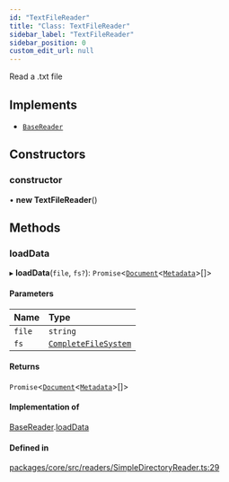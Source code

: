 ```yaml
---
id: "TextFileReader"
title: "Class: TextFileReader"
sidebar_label: "TextFileReader"
sidebar_position: 0
custom_edit_url: null
---
```


Read a .txt file

## Implements

- [`BaseReader`](../interfaces/BaseReader.md)

## Constructors

### constructor

• **new TextFileReader**()

## Methods

### loadData

▸ **loadData**(`file`, `fs?`): `Promise`<[`Document`](Document.md)<[`Metadata`](../#metadata)\>[]\>

#### Parameters

| Name   | Type                                           |
| :----- | :--------------------------------------------- |
| `file` | `string`                                       |
| `fs`   | [`CompleteFileSystem`](../#completefilesystem) |

#### Returns

`Promise`<[`Document`](Document.md)<[`Metadata`](../#metadata)\>[]\>

#### Implementation of

[BaseReader](../interfaces/BaseReader.md).[loadData](../interfaces/BaseReader.md#loaddata)

#### Defined in

[packages/core/src/readers/SimpleDirectoryReader.ts:29](https://github.com/run-llama/LlamaIndexTS/blob/f0be933/packages/core/src/readers/SimpleDirectoryReader.ts#L29)
